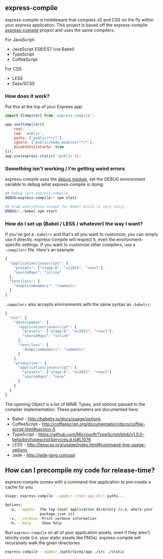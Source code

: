 ## express-compile

express-compile is middleware that compiles JS and CSS on the fly within your express application.  This project is based off the express-compile [express-compile](https://github.com/paulcbetts/express-compile) project and uses the same compilers.

For JavaScript:

* JavaScript ES6/ES7 (via Babel)
* TypeScript
* CoffeeScript

For CSS:

* LESS
* Sass/SCSS

### How does it work?

Put this at the top of your Express app:

```js
import {Compiler} from 'express-compile';

app.use(Compiler({
    root: '.',
    cwd: 'public',
    paths: ['public/**/*'],
    ignore: ['public/node_modules/**/*'],
    disableStyleCache: true
}));
app.use(express.static('/public'));

```

### Something isn't working / I'm getting weird errors

express-compile uses the [debug module](https://github.com/visionmedia/debug), set the DEBUG environment variable to debug what express-compile is doing:

```sh
## Debug just express-compile
DEBUG=express-compile:* npm start

## Grab everything except for Babel which is very noisy
DEBUG=*,-babel npm start
```

### How do I set up (Babel / LESS / whatever) the way I want?

If you've got a `.babelrc` and that's all you want to customize, you can simply use it directly. express-compile will respect it, even the environment-specific settings. If you want to customize other compilers, use a `.compilerc` file. Here's an example:

```js
{
  "application/javascript": {
    "presets": ["stage-0", "es2015", "react"],
    "sourceMaps": "inline"
  },
  "text/less": {
    "dumpLineNumbers": "comments"
  }
}
```

`.compilerc` also accepts environments with the same syntax as `.babelrc`:

```js
{
  "env": {
    "development": {
      "application/javascript": {
        "presets": ["stage-0", "es2015", "react"],
        "sourceMaps": "inline"
      },
      "text/less": {
        "dumpLineNumbers": "comments"
      }
    },
    "production": {
      "application/javascript": {
        "presets": ["stage-0", "es2015", "react"]
        "sourceMaps": "none"
      }
    }
  }
}
```

The opening Object is a list of MIME Types, and options passed to the compiler implementation. These parameters are documented here:

* Babel - http://babeljs.io/docs/usage/options
* CoffeeScript - http://coffeescript.org/documentation/docs/coffee-script.html#section-5
* TypeScript - https://github.com/Microsoft/TypeScript/blob/v1.5.0-beta/bin/typescriptServices.d.ts#L1076
* LESS - http://lesscss.org/usage/index.html#command-line-usage-options
* Jade - http://jade-lang.com/api

## How can I precompile my code for release-time?

express-compile comes with a command-line application to pre-create a cache for you.

```sh
Usage: express-compile --appDir [root-app-dir] paths...

Options:
  -a, --appdir  The top-level application directory (i.e. where your
                package.json is)
  -v, --verbose  Print verbose information
  -h, --help     Show help
```

Run `express-compile` on all of your application assets, even if they aren't strictly code (i.e. your static assets like PNGs). express-compile will recursively walk the given directories.

```sh
express-compile --appDir /path/to/my/app ./src ./static
```
